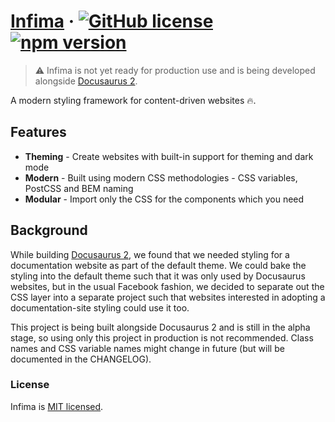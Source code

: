 # [Infima](https://facebookincubator.github.io/infima/) &middot; [![GitHub license](https://img.shields.io/badge/license-MIT-blue.svg)](https://github.com/facebookincubator/infima/blob/master/LICENSE) [![npm version](https://img.shields.io/npm/v/infima.svg?style=flat)](https://www.npmjs.com/package/infima)

> ⚠️ Infima is not yet ready for production use and is being developed alongside [Docusaurus 2](https://v2.docusaurus.io/).

A modern styling framework for content-driven websites 🔥.

## Features

- **Theming** - Create websites with built-in support for theming and dark mode
- **Modern** - Built using modern CSS methodologies - CSS variables, PostCSS and BEM naming
- **Modular** - Import only the CSS for the components which you need

## Background

While building [Docusaurus 2](https://v2.docusaurus.io/), we found that we needed styling for a documentation website as part of the default theme. We could bake the styling into the default theme such that it was only used by Docusaurus websites, but in the usual Facebook fashion, we decided to separate out the CSS layer into a separate project such that websites interested in adopting a documentation-site styling could use it too.

This project is being built alongside Docusaurus 2 and is still in the alpha stage, so using only this project in production is not recommended. Class names and CSS variable names might change in future (but will be documented in the CHANGELOG).

### License

Infima is [MIT licensed](./LICENSE).
